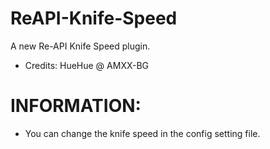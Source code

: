 # ReAPI-Knife-Speed

A new Re-API Knife Speed plugin.
- Credits:
        HueHue @ AMXX-BG

# INFORMATION:
- You can change the knife speed in the config setting file.
